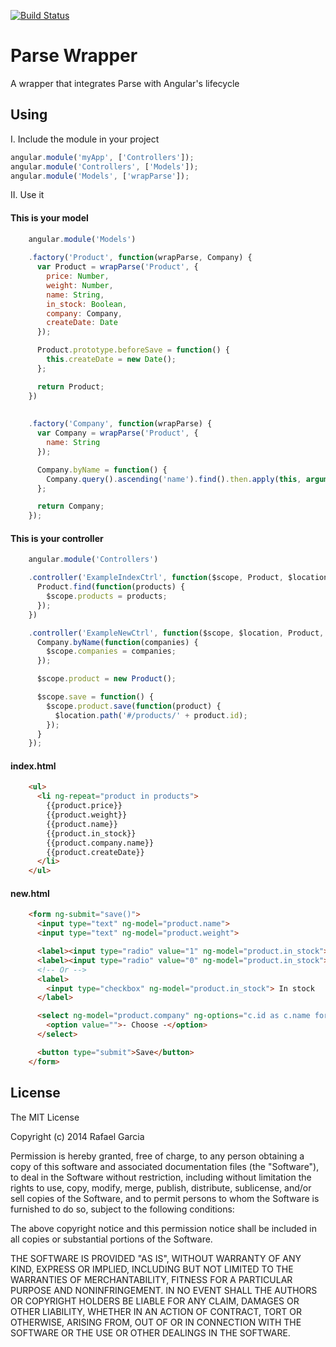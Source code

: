 [![Build Status](https://snap-ci.com/rafbgarcia/angular-parse-wrapper/branch/master/build_image)](https://snap-ci.com/rafbgarcia/angular-parse-wrapper/branch/master)

Parse Wrapper
=====================

A wrapper that integrates Parse with Angular's lifecycle


## Using

I. Include the module in your project

```javascript
angular.module('myApp', ['Controllers']);
angular.module('Controllers', ['Models']);
angular.module('Models', ['wrapParse']);
```

II. Use it


#### This is your model
```javascript
    angular.module('Models')
    
    .factory('Product', function(wrapParse, Company) {
      var Product = wrapParse('Product', {
        price: Number,
        weight: Number,
        name: String,
        in_stock: Boolean,
        company: Company,
        createDate: Date
      });

      Product.prototype.beforeSave = function() {
        this.createDate = new Date();
      };

      return Product;
    })
    
    
    .factory('Company', function(wrapParse) {
      var Company = wrapParse('Product', {
        name: String
      });

      Company.byName = function() {
        Company.query().ascending('name').find().then.apply(this, arguments);
      };

      return Company;
    });
```

#### This is your controller
```javascript
    angular.module('Controllers')

    .controller('ExampleIndexCtrl', function($scope, Product, $location) {
      Product.find(function(products) {
        $scope.products = products;
      });
    })

    .controller('ExampleNewCtrl', function($scope, $location, Product, Company) {
      Company.byName(function(companies) {
        $scope.companies = companies;
      });

      $scope.product = new Product();

      $scope.save = function() {
        $scope.product.save(function(product) {
          $location.path('#/products/' + product.id);
        });
      }
    });
```

#### index.html

```html
    <ul>
      <li ng-repeat="product in products">
        {{product.price}}
        {{product.weight}}
        {{product.name}}
        {{product.in_stock}}
        {{product.company.name}}
        {{product.createDate}}
      </li>
    </ul>
```

#### new.html
```html
    <form ng-submit="save()">
      <input type="text" ng-model="product.name">
      <input type="text" ng-model="product.weight">

      <label><input type="radio" value="1" ng-model="product.in_stock"> Yes</label>
      <label><input type="radio" value="0" ng-model="product.in_stock"> No</label>
      <!-- Or -->
      <label>
        <input type="checkbox" ng-model="product.in_stock"> In stock
      </label>

      <select ng-model="product.company" ng-options="c.id as c.name for c in companies">
        <option value="">- Choose -</option>
      </select>

      <button type="submit">Save</button>
    </form>
```



## License

The MIT License

Copyright (c) 2014 Rafael Garcia

Permission is hereby granted, free of charge, to any person obtaining a copy
of this software and associated documentation files (the "Software"), to deal
in the Software without restriction, including without limitation the rights
to use, copy, modify, merge, publish, distribute, sublicense, and/or sell
copies of the Software, and to permit persons to whom the Software is
furnished to do so, subject to the following conditions:

The above copyright notice and this permission notice shall be included in
all copies or substantial portions of the Software.

THE SOFTWARE IS PROVIDED "AS IS", WITHOUT WARRANTY OF ANY KIND, EXPRESS OR
IMPLIED, INCLUDING BUT NOT LIMITED TO THE WARRANTIES OF MERCHANTABILITY,
FITNESS FOR A PARTICULAR PURPOSE AND NONINFRINGEMENT. IN NO EVENT SHALL THE
AUTHORS OR COPYRIGHT HOLDERS BE LIABLE FOR ANY CLAIM, DAMAGES OR OTHER
LIABILITY, WHETHER IN AN ACTION OF CONTRACT, TORT OR OTHERWISE, ARISING FROM,
OUT OF OR IN CONNECTION WITH THE SOFTWARE OR THE USE OR OTHER DEALINGS IN
THE SOFTWARE.

